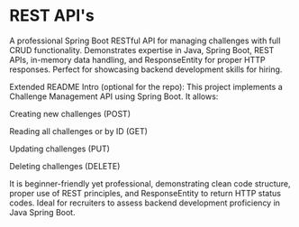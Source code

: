 # REST API's

A professional Spring Boot RESTful API for managing challenges with full CRUD functionality. Demonstrates expertise in Java, Spring Boot, REST APIs, in-memory data handling, and ResponseEntity for proper HTTP responses. Perfect for showcasing backend development skills for hiring.

Extended README Intro (optional for the repo):
This project implements a Challenge Management API using Spring Boot. It allows:

Creating new challenges (POST)

Reading all challenges or by ID (GET)

Updating challenges (PUT)

Deleting challenges (DELETE)

It is beginner-friendly yet professional, demonstrating clean code structure, proper use of REST principles, and ResponseEntity to return HTTP status codes. Ideal for recruiters to assess backend development proficiency in Java Spring Boot.
